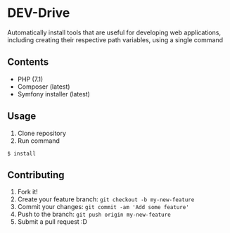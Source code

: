 # DEV-Drive
Automatically install tools that are useful for developing web applications,
including creating their respective path variables, using a single command

## Contents
- PHP (7.1)
- Composer (latest)
- Symfony installer (latest)

## Usage
1. Clone repository
2. Run command
```
$ install
```

## Contributing
1. Fork it!
2. Create your feature branch: `git checkout -b my-new-feature`
3. Commit your changes: `git commit -am 'Add some feature'`
4. Push to the branch: `git push origin my-new-feature`
5. Submit a pull request :D
